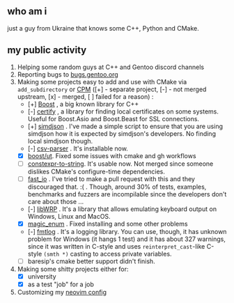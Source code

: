 

<!--
**Arniiiii/Arniiiii** is a ✨ _special_ ✨ repository because its `README.md` (this file) appears on your GitHub profile.

Here are some ideas to get you started:

- 🔭 I’m currently working on ...
- 🌱 I’m currently learning ...
- 👯 I’m looking to collaborate on ...
- 🤔 I’m looking for help with ...
- 💬 Ask me about ...
- 📫 How to reach me: ...
- 😄 Pronouns: ...
- ⚡ Fun fact: ...
-->

## who am i
just a guy from Ukraine that knows some C++, Python and CMake.

## my public activity
1. Helping some random guys at C++ and Gentoo discord channels
2. Reporting bugs to [bugs.gentoo.org](https://bugs.gentoo.org/buglist.cgi?email2=lg3dx6fd%40gmail.com&emailassigned_to2=1&emailcc2=1&emaillongdesc2=1&emailreporter2=1&emailtype2=substring&order=changeddate%20DESC%2Cpriority%2Cbug_severity&query_format=advanced&resolution=---&resolution=FIXED&resolution=INVALID&resolution=WONTFIX&resolution=LATER&resolution=REMIND&resolution=DUPLICATE&resolution=WORKSFORME&resolution=CANTFIX&resolution=NEEDINFO&resolution=TEST-REQUEST&resolution=UPSTREAM&resolution=OBSOLETE&resolution=PKGREMOVED)
3. Making some projects easy to add and use with CMake via `add_subdirectory` or [CPM](https://github.com/cpm-cmake/CPM.cmake) ([+] - separate project, [-] - not merged upstream, [x] - merged, [ ] failed for a reason) :
    - [+] [Boost](https://github.com/Arniiiii/AddBoost.cmake) , a big known library for C++
    - [-] [certify](https://github.com/Arniiiii/certify_cmake) , a library for finding local certificates on some systems. Useful for Boost.Asio and Boost.Beast for SSL connections.
    - [+] [simdjson](https://github.com/Arniiiii/simdjson_use_release) . I've made a simple script to ensure that you are using simdjson how it is expected by simdjson's developers. No finding local simdjson though.
    - [-] [csv-parser](https://github.com/Arniiiii/csv-parser) . It's installable now.
    - [x] [boost/ut](https://github.com/Arniiiii/ut_cmake_fix).  Fixed some issues with cmake and gh workflows
    - [ ] [constexpr-to-string](https://github.com/Arniiiii/constexpr-to-string-cmake). It's usable now. Not merged since someone dislikes CMake's configure-time dependencies.
    - [ ] [fast_io](https://github.com/Arniiiii/fast_io_cmake_cpm) . I've tried to make a pull request with this and they discouraged that. :( . Though, around 30% of tests, examples, benchmarks and fuzzers are incompilable since the developers don't care about those ...
    - [-] [libWRP](https://github.com/Arniiiii/libWRP-key-cmaked-n-updated) . It's a library that allows emulating keyboard output on Windows, Linux and MacOS.
    - [x] [magic_enum](https://github.com/Arniiiii/magic_enum_cmake_fix) . Fixed installing and some other problems
    - [-] [fmtlog](https://github.com/Arniiiii/fmtlog_cmake_fix) . It's a logging library. You can use, though, it has unknown problem for Windows (it hangs 1 test) and it has about 327 warnings, since it was written in C-style and uses `reinterpret_cast`-like  C-style `(smth *)` casting to access private variables.
    - [ ] baresip's cmake better support didn't finish.
4.  Making some shitty projects either for:
    - [x] university
    - [x] as a test "job" for a job
5. Customizing my [neovim config](https://github.com/Arniiiii/Nvchad_config_cpp)

